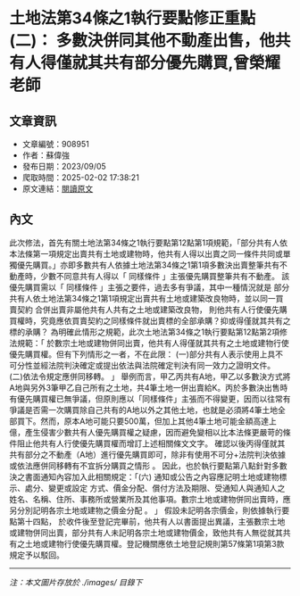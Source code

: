 # 土地法第34條之1執行要點修正重點(二)： 多數決併同其他不動產出售，他共有人得僅就其共有部分優先購買,曾榮耀老師

## 文章資訊
- 文章編號：908951
- 作者：蘇偉強
- 發布日期：2023/09/05
- 爬取時間：2025-02-02 17:38:21
- 原文連結：[閱讀原文](https://real-estate.get.com.tw/Columns/detail.aspx?no=908951)

## 內文
此次修法，首先有關土地法第34條之1執行要點第12點第1項規範，「部分共有人依本法條第一項規定出賣共有土地或建物時，他共有人得以出賣之同一條件共同或單獨優先購買。」亦即多數共有人依據土地法第34條之1第1項多數決出賣整筆共有不動產時，少數不同意共有人得以「
同樣條件
」主張優先購買整筆共有不動產。
該優先購買需以「
同樣條件
」主張之要件，過去多有爭議，其中一種情況就是
部分共有人依土地法第34條之1第1項規定出賣共有土地或建築改良物時，並以同一買賣契約
合併出賣非屬他共有人共有之土地或建築改良物，
則他共有人行使優先購買權時，究竟應依買賣契約之同樣條件就出賣標的全部承購？抑或得僅就其共有之標的承購？
為明確此情形之規範，此次土地法第34條之1執行要點第12點第2項修法規範：「
於數宗土地或建物併同出賣，他共有人得僅就其共有之土地或建物行使優先購買權。但有下列情形之一者，不在此限：
(一)部分共有人表示使用上具不可分性並經法院判決確定或提出依法與法院確定判決有同一效力之證明文件。
(二)依法令規定應併同移轉。
」
舉例而言，甲乙丙共有A地，甲乙以多數決方式將A地與另外3筆甲乙自己所有之土地，共4筆土地一併出賣給K。丙於多數決出售時有優先購買權已無爭議，但原則應以「同樣條件」主張而不得變更，因而以往常有爭議是否需一次購買除自己共有的A地以外之其他土地，也就是必須將4筆土地全部買下。然而，原本A地可能只要500萬，但加上其他4筆土地可能金額高達上億，產生侵害少數共有人優先購買權之疑慮，因而避免變相以比本法條更嚴苛的條件阻止他共有人行使優先購買權而增訂上述相關條文文字。
確認以後丙得僅就其共有部分之不動產（A地）進行優先購買即可，除非有使用不可分+法院判決依據或依法應併同移轉有不宜拆分購買之情形
。
因此，也於執行要點第八點針對多數決之書面通知內容加入此相關規定：「(六)
通知或公告之內容應記明土地或建物標示、處分、變更或設定 方式、價金分配、償付方法及期限、受通知人與通知人之姓名、名稱、住所、事務所或營業所及其他事項。數宗土地或建物併同出賣時，應另分別記明各宗土地或建物之價金分配
。
」
假設未記明各宗價金，則依據執行要點第十四點，
於收件後至登記完畢前，他共有人以書面提出異議，主張數宗土地或建物併同出賣，部分共有人未記明各宗土地或建物價金，致他共有人無從就其共有之土地或建物行使優先購買權。登記機關應依土地登記規則第57條第1項第3款規定予以駁回。

---
*注：本文圖片存放於 ./images/ 目錄下*
